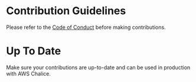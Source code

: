 # Contribution Guidelines
Please refer to the [Code of Conduct](CODE_OF_CONDUCT.md) before making contributions.

# Up To Date
Make sure your contributions are up-to-date and can be used in production with AWS Chalice. 

